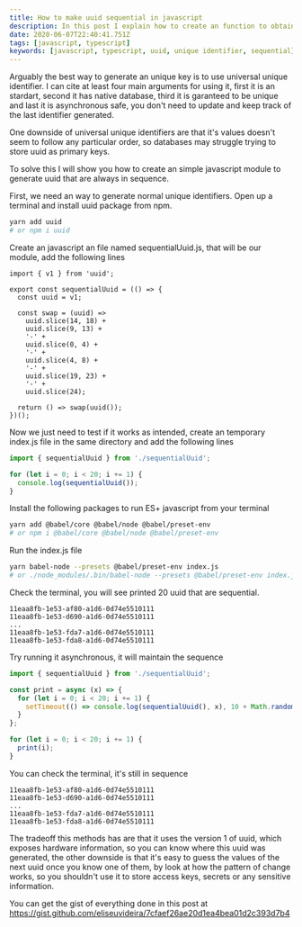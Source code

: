 ```yaml
---
title: How to make uuid sequential in javascript
description: In this post I explain how to create an function to obtain unique identifiers that are always sequentials
date: 2020-06-07T22:40:41.751Z
tags: [javascript, typescript]
keywords: [javascript, typescript, uuid, unique identifier, sequential]
---
```


Arguably the best way to generate an unique key is to use universal unique identifier. I can cite at least four main arguments for using it, first it is an stardart, second it has native database, third it is garanteed to be unique and last it is asynchronous safe, you don't need to update and keep track of the last identifier generated.

One downside of universal unique identifiers are that it's values doesn't seem to follow any particular order, so databases may struggle trying to store uuid as primary keys.

To solve this I will show you how to create an simple javascript module to generate uuid that are always in sequence.

First, we need an way to generate normal unique identifiers. Open up a terminal and install uuid package from npm.

```bash
yarn add uuid
# or npm i uuid
```

Create an javascript an file named sequentialUuid.js, that will be our module, add the following lines

```javascript{1,20}{numberLines: true}
import { v1 } from 'uuid';

export const sequentialUuid = (() => {
  const uuid = v1;

  const swap = (uuid) =>
    uuid.slice(14, 18) +
    uuid.slice(9, 13) +
    '-' +
    uuid.slice(0, 4) +
    '-' +
    uuid.slice(4, 8) +
    '-' +
    uuid.slice(19, 23) +
    '-' +
    uuid.slice(24);

  return () => swap(uuid());
})();
```

Now we just need to test if it works as intended, create an temporary index.js file in the same directory and add the following lines

```javascript
import { sequentialUuid } from './sequentialUuid';

for (let i = 0; i < 20; i += 1) {
  console.log(sequentialUuid());
}
```

Install the following packages to run ES+ javascript from your terminal

```bash
yarn add @babel/core @babel/node @babel/preset-env
# or npm i @babel/core @babel/node @babel/preset-env
```

Run the index.js file

```bash
yarn babel-node --presets @babel/preset-env index.js
# or ./node_modules/.bin/babel-node --presets @babel/preset-env index.js
```

Check the terminal, you will see printed 20 uuid that are sequential.

```markup
11eaa8fb-1e53-af80-a1d6-0d74e5510111
11eaa8fb-1e53-d690-a1d6-0d74e5510111
...
11eaa8fb-1e53-fda7-a1d6-0d74e5510111
11eaa8fb-1e53-fda8-a1d6-0d74e5510111
```

Try running it asynchronous, it will maintain the sequence

```javascript
import { sequentialUuid } from './sequentialUuid';

const print = async (x) => {
  for (let i = 0; i < 20; i += 1) {
    setTimeout(() => console.log(sequentialUuid(), x), 10 + Math.random() * 50);
  }
};

for (let i = 0; i < 20; i += 1) {
  print(i);
}
```

You can check the terminal, it's still in sequence

```markup
11eaa8fb-1e53-af80-a1d6-0d74e5510111
11eaa8fb-1e53-d690-a1d6-0d74e5510111
...
11eaa8fb-1e53-fda7-a1d6-0d74e5510111
11eaa8fb-1e53-fda8-a1d6-0d74e5510111
```

The tradeoff this methods has are that it uses the version 1 of uuid, which exposes hardware information, so you can know where this uuid was generated, the other downside is that it's easy to guess the values of the next uuid once you know one of them, by look at how the pattern of change works, so you shouldn't use it to store access keys, secrets or any sensitive information.

You can get the gist of everything done in this post at <a href="https://gist.github.com/eliseuvideira/7cfaef26ae20d1ea4bea01d2c393d7b4" rel="noopener" target="_blank">https://gist.github.com/eliseuvideira/7cfaef26ae20d1ea4bea01d2c393d7b4</a>
